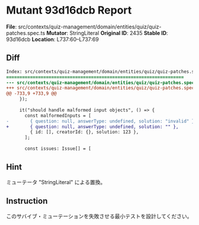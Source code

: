 # Mutant 93d16dcb Report

**File**: src/contexts/quiz-management/domain/entities/quiz/quiz-patches.spec.ts
**Mutator**: StringLiteral
**Original ID**: 2435
**Stable ID**: 93d16dcb
**Location**: L737:60–L737:69

## Diff

```diff
Index: src/contexts/quiz-management/domain/entities/quiz/quiz-patches.spec.ts
===================================================================
--- src/contexts/quiz-management/domain/entities/quiz/quiz-patches.spec.ts	original
+++ src/contexts/quiz-management/domain/entities/quiz/quiz-patches.spec.ts	mutated #2435
@@ -733,9 +733,9 @@
     });
 
     it("should handle malformed input objects", () => {
       const malformedInputs = [
-        { question: null, answerType: undefined, solution: "invalid" },
+        { question: null, answerType: undefined, solution: "" },
         { id: [], creatorId: {}, solution: 123 },
       ];
 
       const issues: Issue[] = [
```

## Hint

ミューテータ "StringLiteral" による置換。

## Instruction

このサバイブ・ミューテーションを失敗させる最小テストを設計してください。
